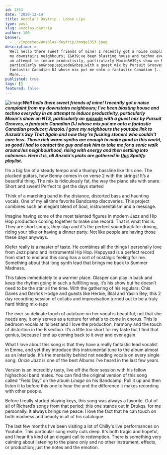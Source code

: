 ```yaml
---
id: 1353
date: '2020-12-14'
title: Anzola's Daytrip - Loose Lips
type: post
slug: anzolas-daytrip
author: 100
banner:
  - ../imported/anzolas-daytrip/image1353.jpeg
description: >-
  Well hello there sweet friends of mine! I recently got a noise complaint from
  my downstairs neighbours; I&#39;ve been blasting house and techno everyday in
  an attempt to induce productivity, particularly Moxie&#39;s show on NTS,
  particularly an&nbsp;episode&nbsp;with a guest mix by Pursuit Grooves, a
  fantastic Canadian DJ whose mix put me onto a fantastic Canadian [...]Read
  More...
published: true
tags: []
featured: false
---
```

![image](../../imported/anzolas-daytrip/image1353.jpeg)**_Well hello there sweet friends of mine! I recently got a noise complaint from my downstairs neighbours; I've been blasting house and techno everyday in an attempt to induce productivity, particularly Moxie's show on NTS, particularly an_** [**_episode_**](https://www.mixcloud.com/NTSRadio/moxie-11th-november-2020/) **_with a guest mix by Pursuit Grooves, a fantastic Canadian DJ whose mix put me onto a fantastic Canadian producer; Anzola. I gave my neighbours the youtube link to Anzola's Say That Again and now they're fucking stoners who couldn't care less. Those rich warm synths are enough to make good in this world, so good I had to contact the guy and ask him to take me for a sonic walk around his neighbourhood, rising with energy and then settling into calmness. Here it is, all Anzola's picks are gathered in_** [**_this_**](https://open.spotify.com/playlist/24BloaJCQmIKaAsHmiZTvw) **_Spotify playlist._**

I’m a big fan of a steady tempo and a thumpy bassline like this one. The plucked guitars, how Benny comes in on verse 2 with the strings! It’s a beautiful thing. The mix is ridiculously fat, the way the piano sits with snare. Short and sweet! Perfect to get the days started 

Think of a marching band in the distance, distorted bass and haunting vocals. One of my all time favorite Bandcamp discoveries. This project combines such an elegant blend of Soul, instrumentalism and a message. 

Imagine having some of the most talented figures in modern Jazz and Hip Hop production coming together to make one record. That is what this is. They are short songs, they slap and it's the perfect soundtrack for driving, riding your bike or having a dinner party. Not like people are having those these days anyways. 

Kiefer really is a master of taste. He combines all the things I personally love from Jazz piano and Instrumental Hip Hop. Happysad is a perfect record from start to end and this song has a sort of nostalgic feeling for me. Something about that long synth lead that brings me back to Summer Madness. 

This takes immediately to a warmer place. Glasper can play in back and keep the rhythm going in such a fulfilling way, it’s his show but he doesn’t need to be the star all the time. With the gathering of his regulars; Chis Daves and Derrick Hodge and guests like Herbie, Bilal and Yasiin Bey; this 2 day recording session of collabs and improvisation turned out to be a truly hard hitting mix-tape 

The ever so delicate touch of autotune on her vocal is beautiful, not that she needs any, it only serves as a texture for what's to come in chorus. This is bedroom vocals at its best and I love the production, harmony and the touch of distortion in the B section. It’s a little too short for my taste but I find that genius, because I end up coming back to it over and over again. 

What I love about this song is that they have a really fantastic lead vocalist in Emma, and yet they introduce this instrumental tune to the album almost as an interlude. It’s the mentality behind not needing vocals on every single song. _Oncle Jazz_ is one of the best Albums I’ve heard in the last few years.

Version is an incredibly tasty, live off the floor session with his fellow highschool band mates. You can find the original version of this song called “Field Day” on the album _Linage_ on his Bandcamp. Pull it up and then listen it to before this one to hear the  and the difference it makes recording with other people. 

Before I really started playing keys, this song was always a favorite. Out of all of Richard’s songs from that period; this one stands out in Drukqs, for me personally. It always brings me peace. I love the fact that he can touch on both madness and beauty in all of his catalogue. 

The last few months I’ve been visiting a lot of Chilly's live performances on Youtube. This particular song really cuts deep. It's both tragic and hopeful, and I hear it's kind of an elegant call to redemption. There is something very calming about listening to the piano only and no other instrument, effects, or production; just the notes and the emotion.
